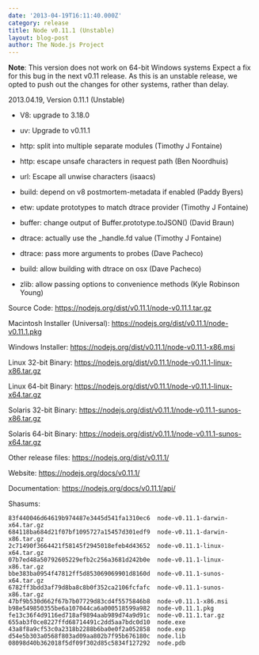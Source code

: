 ```yaml
---
date: '2013-04-19T16:11:40.000Z'
category: release
title: Node v0.11.1 (Unstable)
layout: blog-post
author: The Node.js Project
---
```


**Note**: This version does not work on 64-bit Windows systems Expect
a fix for this bug in the next v0.11 release. As this is an unstable
release, we opted to push out the changes for other systems, rather
than delay.

2013.04.19, Version 0.11.1 (Unstable)

- V8: upgrade to 3.18.0

- uv: Upgrade to v0.11.1

- http: split into multiple separate modules (Timothy J Fontaine)

- http: escape unsafe characters in request path (Ben Noordhuis)

- url: Escape all unwise characters (isaacs)

- build: depend on v8 postmortem-metadata if enabled (Paddy Byers)

- etw: update prototypes to match dtrace provider (Timothy J Fontaine)

- buffer: change output of Buffer.prototype.toJSON() (David Braun)

- dtrace: actually use the \_handle.fd value (Timothy J Fontaine)

- dtrace: pass more arguments to probes (Dave Pacheco)

- build: allow building with dtrace on osx (Dave Pacheco)

- zlib: allow passing options to convenience methods (Kyle Robinson Young)

Source Code: https://nodejs.org/dist/v0.11.1/node-v0.11.1.tar.gz

Macintosh Installer (Universal): https://nodejs.org/dist/v0.11.1/node-v0.11.1.pkg

Windows Installer: https://nodejs.org/dist/v0.11.1/node-v0.11.1-x86.msi

Linux 32-bit Binary: https://nodejs.org/dist/v0.11.1/node-v0.11.1-linux-x86.tar.gz

Linux 64-bit Binary: https://nodejs.org/dist/v0.11.1/node-v0.11.1-linux-x64.tar.gz

Solaris 32-bit Binary: https://nodejs.org/dist/v0.11.1/node-v0.11.1-sunos-x86.tar.gz

Solaris 64-bit Binary: https://nodejs.org/dist/v0.11.1/node-v0.11.1-sunos-x64.tar.gz

Other release files: https://nodejs.org/dist/v0.11.1/

Website: https://nodejs.org/docs/v0.11.1/

Documentation: https://nodejs.org/docs/v0.11.1/api/

Shasums:

```
83f440046d64619b974487e3445d541fa1310ec6  node-v0.11.1-darwin-x64.tar.gz
684118ba684d21f07bf1095727a15457d301edf9  node-v0.11.1-darwin-x86.tar.gz
2c71490f3664421f58145f2945018efeb4d43652  node-v0.11.1-linux-x64.tar.gz
07b7ed48a50792605229efb2c256a3681d242b0e  node-v0.11.1-linux-x86.tar.gz
bbe383ba0954f47812ff5d853069069901d8160d  node-v0.11.1-sunos-x64.tar.gz
6782ff3bdd3af79d8ba8c8b0f352ca2106fcfafc  node-v0.11.1-sunos-x86.tar.gz
47bf9b530d662f67b7b07729d83cd4f5575846b8  node-v0.11.1-x86.msi
b98e549850355be6a107044ca6a000518599a982  node-v0.11.1.pkg
fe13c36f4d9116ed718af9894aab989d74a9d91c  node-v0.11.1.tar.gz
655ab3f0ce8227ffd68714491c2dd5aa7bdc0d10  node.exe
43a8f8a9cf53c0a2318b2288b6ba0e0f2a052858  node.exp
d54e5b303a0568f803ad09aa802b7f95b676180c  node.lib
08098d40b362018f5df09f302d85c5834f127292  node.pdb
```

